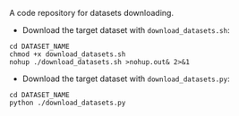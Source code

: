 A code repository for datasets downloading.

- Download the target dataset with `download_datasets.sh`:

```shell
cd DATASET_NAME
chmod +x download_datasets.sh
nohup ./download_datasets.sh >nohup.out& 2>&1
```

- Download the target dataset with `download_datasets.py`:

```shell
cd DATASET_NAME
python ./download_datasets.py
```